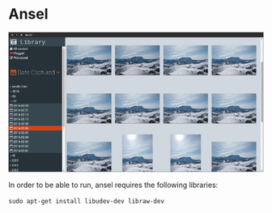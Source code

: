 # Ansel

![](ansel.jpg)

In order to be able to run, ansel requires the following libraries:

```sudo apt-get install libudev-dev libraw-dev```
